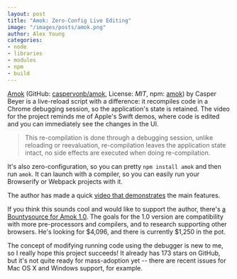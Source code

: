```yaml
---
layout: post
title: "Amok: Zero-Config Live Editing"
image: "/images/posts/amok.png"
author: Alex Young
categories:
- node
- libraries
- modules
- npm
- build
---
```


[Amok](http://amokjs.com) (GitHub: [caspervonb/amok](https://github.com/caspervonb/amok), License: _MIT_, npm: [amok](https://www.npmjs.com/package/amok)) by Casper Beyer is a live-reload script with a difference: it recompiles code in a Chrome debugging session, so the application's state is retained.  The video for the project reminds me of Apple's Swift demos, where code is edited and you can immediately see the changes in the UI.

> This re-compilation is done through a debugging session, unlike reloading or reevaluation, re-compilation leaves the application state intact, no side effects are executed when doing re-compilation.

It's also zero-configuration, so you can pretty `npm install amok` and then run `amok`.  It can launch with a compiler, so you can easily run your Browserify or Webpack projects with it.

The author has made a quick [video that demonstrates](https://www.youtube.com/watch?v=YuwPi59Oig0) the main features.

If you think this sounds cool and would like to support the author, there's [a Bountysource for Amok 1.0](https://www.bountysource.com/teams/amok/fundraiser).  The goals for the 1.0 version are compatibility with more pre-processors and compilers, and to research supporting other browsers.  He's looking for $4,096, and there is currently $1,250 in the pot.

The concept of modifying running code using the debugger is new to me, so I really hope this project succeeds!  It already has 173 stars on GitHub, but it's not quite ready for mass-adoption yet -- there are recent issues for Mac OS X and Windows support, for example.
